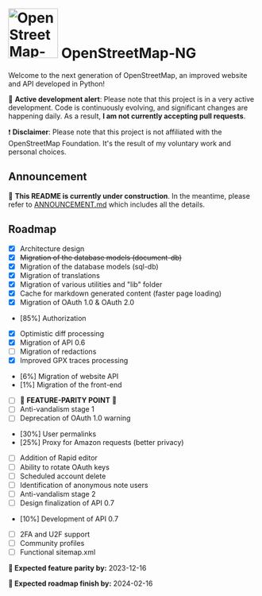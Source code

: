 # <img src="https://files.monicz.dev/osm/openstreetmap-ng.webp" alt="OpenStreetMap-NG logo" height="100px"> OpenStreetMap-NG

Welcome to the next generation of OpenStreetMap, an improved website and API developed in Python!

🚧 **Active development alert**: Please note that this project is in a very active development. Code is continuously evolving, and significant changes are happening daily. As a result, **I am not currently accepting pull requests**.

❗ **Disclaimer**: Please note that this project is not affiliated with the OpenStreetMap Foundation. It's the result of my voluntary work and personal choices.

## Announcement

🚧 **This README is currently under construction**. In the meantime, please refer to [ANNOUNCEMENT.md](https://github.com/Zaczero/openstreetmap-ng/blob/main/ANNOUNCEMENT.md) which includes all the details.

## Roadmap

- [x] Architecture design
- [x] ~~Migration of the database models (document-db)~~
- [x] Migration of the database models (sql-db)
- [x] Migration of translations
- [x] Migration of various utilities and "lib" folder
- [x] Cache for markdown generated content (faster page loading)
- [x] Migration of OAuth 1.0 & OAuth 2.0
- [85%] Authorization
- [x] Optimistic diff processing
- [x] Migration of API 0.6
- [ ] Migration of redactions
- [x] Improved GPX traces processing
- [6%] Migration of website API
- [1%] Migration of the front-end
- [ ] 🎉 **FEATURE-PARITY POINT** 🎉
- [ ] Anti-vandalism stage 1
- [ ] Deprecation of OAuth 1.0 warning
- [30%] User permalinks
- [25%] Proxy for Amazon requests (better privacy)
- [ ] Addition of Rapid editor
- [ ] Ability to rotate OAuth keys
- [ ] Scheduled account delete
- [ ] Identification of anonymous note users
- [ ] Anti-vandalism stage 2
- [ ] Design finalization of API 0.7
- [10%] Development of API 0.7
- [ ] 2FA and U2F support
- [ ] Community profiles
- [ ] Functional sitemap.xml

**📅 Expected feature parity by:** 2023-12-16

**📅 Expected roadmap finish by:** 2024-02-16
